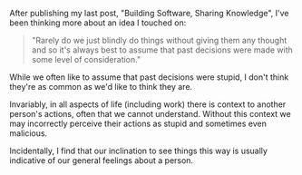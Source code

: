 After publishing my last post, "Building Software, Sharing Knowledge", I've been thinking more about an idea I touched on:

> "Rarely do we just blindly do things without giving them any thought and so it's always best to assume that past decisions were made with some level of consideration."

While we often like to assume that past decisions were stupid, I don't think they're as common as we'd like to think they are.

Invariably, in all aspects of life (including work) there is context to another person's actions, often that we cannot understand. Without this context we may incorrectly perceive their actions as stupid and sometimes even malicious. 

Incidentally, I find that our inclination to see things this way is usually indicative of our general feelings about a person.
